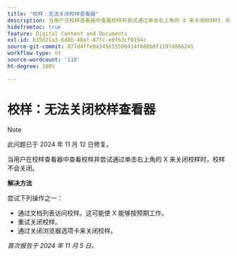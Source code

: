 ```yaml
---
title: "校样：无法关闭校样查看器"
description: 当用户在校样查看器中查看校样并尝试通过单击右上角的 X 来关闭校样时，校样不会关闭。有解决方法可用。
hidefromtoc: true
feature: Digital Content and Documents
exl-id: b35d21a3-6d8b-48af-87fc-e0f63cf0194c
source-git-commit: 877d4ffe0a345655506414f880b8f1197d866245
workflow-type: ht
source-wordcount: '118'
ht-degree: 100%

---
```


# 校样：无法关闭校样查看器

>[!NOTE]
>
>此问题已于 2024 年 11 月 12 日修复。

当用户在校样查看器中查看校样并尝试通过单击右上角的 X 来关闭校样时，校样不会关闭。

**解决方法**

尝试下列操作之一：

* 通过文档列表访问校样。这可能使 X 能够按预期工作。
* 重试关闭校样。
* 通过关闭浏览器选项卡来关闭校样。

_首次报告于 2024 年 11 月 5 日。_
